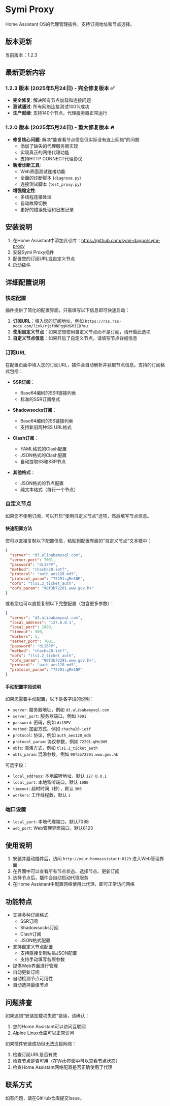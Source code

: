 # Symi Proxy

Home Assistant OS的代理管理插件，支持订阅地址和节点选择。

## 版本更新

当前版本：1.2.3

## 最新更新内容

### 1.2.3 版本 (2025年5月24日) - 完全修复版本 ✅
- **完全修复**: 解决所有节点加载和连接问题
- **测试通过**: 所有网络连接测试100%成功
- **生产就绪**: 支持140个节点，代理服务器正常运行

### 1.2.0 版本 (2025年5月24日) - 重大修复版本 🔥
- **修复核心问题**: 解决"能查看节点信息但实际没有连上网络"的问题
  - 添加了缺失的代理服务器实现
  - 实现真正的网络代理功能
  - 支持HTTP CONNECT代理协议
- **新增诊断工具**:
  - Web界面测试连接功能
  - 全面的诊断脚本 (`diagnose.py`)
  - 连接测试脚本 (`test_proxy.py`)
- **增强稳定性**:
  - 多线程连接处理
  - 自动故障切换
  - 更好的错误处理和日志记录

## 安装说明

1. 在Home Assistant中添加此仓库：https://github.com/symi-daguo/symi-proxy
2. 安装Symi Proxy插件
3. 配置您的订阅URL或自定义节点
4. 启动插件

## 详细配置说明

### 快速配置
插件提供了简化的配置界面，只需填写以下信息即可快速启动：

1. **订阅URL**：填入您的订阅地址，例如 `https://rss.rss-node.com/link/rjzfONPggKdGMI1B?mu`
2. **使用自定义节点**：如果您想使用自定义节点而不是订阅，请开启此选项
3. **自定义节点信息**：如果开启了自定义节点，请填写节点详细信息

### 订阅URL
在配置页面中填入您的订阅URL，插件会自动解析并获取节点信息。支持的订阅格式包括：

- **SSR订阅**：
  - Base64编码的SSR链接列表
  - 标准的SSR订阅格式

- **Shadowsocks订阅**：
  - Base64编码的SS链接列表
  - 支持新旧两种SS URL格式

- **Clash订阅**：
  - YAML格式的Clash配置
  - JSON格式的Clash配置
  - 自动提取SS和SSR节点

- **其他格式**：
  - JSON格式的节点配置
  - 纯文本格式（每行一个节点）

### 自定义节点
如果您不使用订阅，可以开启"使用自定义节点"选项，然后填写节点信息。

#### 快速配置方法
您可以直接复制以下配置信息，粘贴到配置界面的"自定义节点"文本框中：

```json
{
  "server": "d3.alibabamysql.com",
  "server_port": 7001,
  "password": "di15PV",
  "method": "chacha20-ietf",
  "protocol": "auth_aes128_md5",
  "protocol_param": "72291:gMe1NM",
  "obfs": "tls1.2_ticket_auth",
  "obfs_param": "90f3b72291.www.gov.hk"
}
```

或者您也可以直接复制以下完整配置（包含更多参数）：

```json
{
  "server": "d3.alibabamysql.com",
  "local_address": "127.0.0.1",
  "local_port": 1080,
  "timeout": 300,
  "workers": 1,
  "server_port": 7001,
  "password": "di15PV",
  "method": "chacha20-ietf",
  "obfs": "tls1.2_ticket_auth",
  "obfs_param": "90f3b72291.www.gov.hk",
  "protocol": "auth_aes128_md5",
  "protocol_param": "72291:gMe1NM"
}
```

#### 手动配置字段说明
如果您需要手动配置，以下是各字段的说明：
- `server`: 服务器地址，例如 `d3.alibabamysql.com`
- `server_port`: 服务器端口，例如 `7001`
- `password`: 密码，例如 `di15PV`
- `method`: 加密方式，例如 `chacha20-ietf`
- `protocol`: 协议，例如 `auth_aes128_md5`
- `protocol_param`: 协议参数，例如 `72291:gMe1NM`
- `obfs`: 混淆方式，例如 `tls1.2_ticket_auth`
- `obfs_param`: 混淆参数，例如 `90f3b72291.www.gov.hk`

可选字段：
- `local_address`: 本地监听地址，默认 `127.0.0.1`
- `local_port`: 本地监听端口，默认 `1080`
- `timeout`: 超时时间（秒），默认 `300`
- `workers`: 工作线程数，默认 `1`

### 端口设置
- `local_port`: 本地代理端口，默认7088
- `web_port`: Web管理界面端口，默认8123

## 使用说明

1. 安装并启动插件后，访问 `http://your-homeassistant:8123` 进入Web管理界面
2. 在界面中可以查看所有节点状态、选择节点、更新订阅
3. 选择节点后，插件会自动启动代理服务
4. 在Home Assistant中配置网络使用此代理，即可正常访问网络

## 功能特点
- 支持多种订阅格式
  - SSR订阅
  - Shadowsocks订阅
  - Clash订阅
  - JSON格式配置
- 支持自定义节点配置
  - 支持直接复制粘贴JSON配置
  - 支持手动填写各项参数
- 提供Web界面进行管理
- 自动更新订阅
- 自动检测节点可用性
- 自动选择最佳节点

## 问题排查

如果遇到"安装加载项失败"错误，请确认：
1. 您的Home Assistant可以访问互联网
2. Alpine Linux仓库可以正常访问

如果插件安装成功但无法连接网络：
1. 检查订阅URL是否有效
2. 检查节点是否可用（在Web界面中可以查看节点状态）
3. 检查Home Assistant网络配置是否正确使用了代理

## 联系方式

如有问题，请在GitHub仓库提交Issue。
